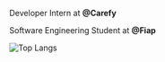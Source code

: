 Developer Intern at <b>@Carefy</b>

Software Engineering Student at <b>@Fiap</b>

![Top Langs](https://github-readme-stats.vercel.app/api/top-langs/?username=pedrodecf&hide_progress=true)
